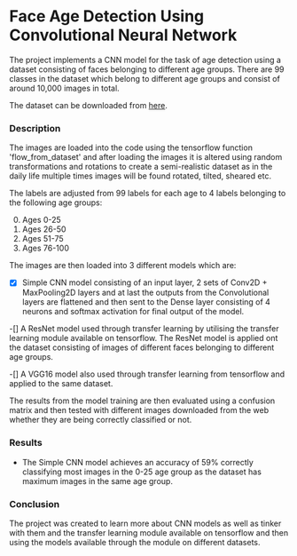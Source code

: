 # Face Age Detection Using Convolutional Neural Network

The project implements a CNN model for the task of age detection using a dataset consisting of faces belonging to different age groups. There are 99 classes in the dataset which belong to different age groups and consist of around 10,000 images in total.

The dataset can be downloaded from [here](https://www.kaggle.com/datasets/frabbisw/facial-age).

### Description

The images are loaded into the code using the tensorflow function 'flow_from_dataset' and after loading the images it is altered using random transformations and rotations to create a semi-realistic dataset as in the daily life multiple times images will be found rotated, tilted, sheared etc.

The labels are adjusted from 99 labels for each age to 4 labels belonging to the following age groups:

0. Ages 0-25
1. Ages 26-50
2. Ages 51-75
3. Ages 76-100

The images are then loaded into 3 different models which are:

-[x] Simple CNN model consisting of an input layer, 2 sets of Conv2D + MaxPooling2D layers and at last the outputs from the Convolutional layers are flattened and then sent to the Dense layer consisting of 4 neurons and softmax activation for final output of the model.

-[] A ResNet model used through transfer learning by utilising the transfer learning module available on tensorflow. The ResNet model is applied ont the dataset consisting of images of different faces belonging to different age groups.

-[] A VGG16 model also used through transfer learning from tensorflow and applied to the same dataset.

The results from the model training are then evaluated using a confusion matrix and then tested with different images downloaded from the web whether they are being correctly classified or not.

### Results

- The Simple CNN model achieves an accuracy of 59% correctly classifying most images in the 0-25 age group as the dataset has maximum images in the same age group.

### Conclusion

The project was created to learn more about CNN models as well as tinker with them and the transfer learning module available on tensorflow and then using the models available through the module on different datasets.